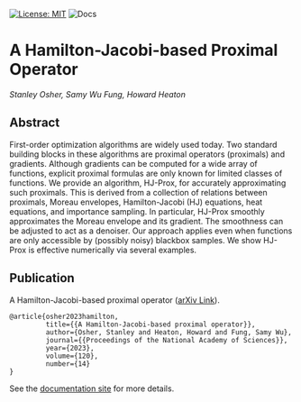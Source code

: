 [![License: MIT](https://img.shields.io/badge/License-MIT-yellow.svg)](https://opensource.org/licenses/MIT)
![Docs](https://github.com/mines-opt-ml/hj-prox/actions/workflows/ci.yml/badge.svg)

# A Hamilton-Jacobi-based Proximal Operator 

_Stanley Osher, Samy Wu Fung, Howard Heaton_

## Abstract

First-order optimization algorithms are widely used today. Two standard building blocks in these algorithms are proximal operators (proximals) and gradients. Although gradients can be computed for a wide array of functions, explicit proximal formulas are only known for limited classes of functions. We provide an algorithm, HJ-Prox, for accurately approximating such proximals. This is derived from a collection of relations between proximals, Moreau envelopes, Hamilton-Jacobi (HJ) equations, heat equations, and importance sampling. In particular, HJ-Prox smoothly approximates the Moreau envelope and its gradient. The smoothness can be adjusted to act as a denoiser. Our approach applies even when functions are only accessible by (possibly noisy) blackbox samples. We show HJ-Prox is effective numerically via several examples.

## Publication

A Hamilton-Jacobi-based proximal operator ([arXiv Link](https://arxiv.org/abs/2211.12997)).
    
    @article{osher2023hamilton,
             title={{A Hamilton-Jacobi-based proximal operator}},
             author={Osher, Stanley and Heaton, Howard and Fung, Samy Wu},
             journal={{Proceedings of the National Academy of Sciences}},
             year={2023},
             volume={120},
             number={14}
    }

See the [documentation site](https://hj-prox.research.typal.academy) for more details.
